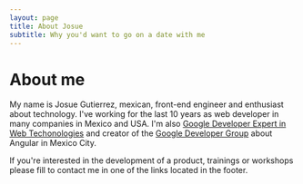 ```yaml
---
layout: page
title: About Josue
subtitle: Why you'd want to go on a date with me
---
```


# About me

My name is Josue Gutierrez, mexican, front-end engineer and enthusiast about technology. 
I've working for the last 10 years as web developer in many companies in Mexico and USA. 
I'm also [Google Developer Expert in Web Techonologies](https://developers.google.com/experts/people/josue-g-gutierrez) and creator of the [Google Developer Group](https://developers.google.com/groups/chapter/112469980578030352685/) about Angular in Mexico City.

If you're interested in the development of a product, trainings or workshops please fill to contact me in one of the links located in the footer.